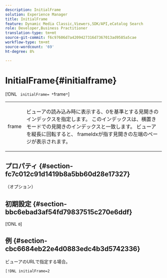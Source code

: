 ```yaml
---
description: InitialFrame
solution: Experience Manager
title: InitialFrame
feature: Dynamic Media Classic,Viewers,SDK/API,eCatalog Search
role: Developer,Business Practitioner
translation-type: tm+mt
source-git-commit: f6c97606d7a4209427316d7367013ad9585a5cae
workflow-type: tm+mt
source-wordcount: '69'
ht-degree: 8%

---
```



# InitialFrame{#initialframe}

[!DNL ` initialFrame= *`frame`*`]

<table id="table_06B5F795889E402FB6BCEA4D882E1422"> 
 <tbody> 
  <tr> 
   <td colname="col1"> <p> <span class="codeph"><span class="varname"> frame</span></span> </p> </td> 
   <td colname="col2"> <p> ビューアの読み込み時に表示する、0を基準とする見開きのインデックスを指定します。 このインデックスは、横置きモードでの見開きのインデックスと一致します。 ビューアを縦長に回転すると、<span class="codeph"> frameIdx</span>が指す見開きの左端のページが表示されます。 </p> </td> 
  </tr> 
 </tbody> 
</table>

## プロパティ {#section-fc7c012c91d1419b8a5bb60d28e17327}

（オプション）

## 初期設定 {#section-bbc6ebad3af54fd79837515c270e6ddf}

[!DNL `0`]

## 例 {#section-cbc6684eb22e4d0883edc4b3d5742336}

ビューアのURLで指定する場合。

```
[!DNL initialFrame=2
```

